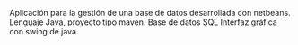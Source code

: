 Aplicación para la gestión de una base de datos desarrollada con netbeans.
Lenguaje Java, proyecto tipo maven.
Base de datos SQL
Interfaz gráfica con swing de java.

